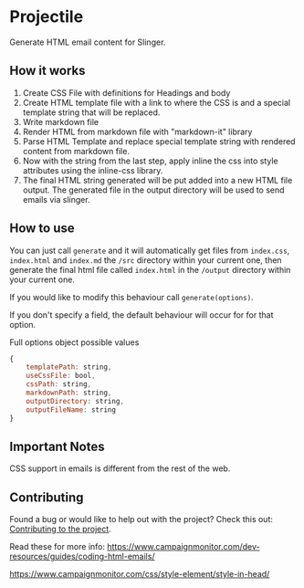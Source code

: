 # Projectile
Generate HTML email content for Slinger. 

## How it works
1. Create CSS File with definitions for Headings and body
2. Create HTML template file with a link to where the CSS is and a special template string that will be replaced.
3. Write markdown file
4. Render HTML from markdown file with "markdown-it" library
5. Parse HTML Template and replace special template string with rendered content from markdown file.
6. Now with the string from the last step, apply inline the css into style attributes using the inline-css library.
7. The final HTML string generated will be put added into a new HTML file output. The generated file in the output directory will be used to send emails via slinger.

## How to use
You can just call `generate` and it will automatically get files from `index.css`, `index.html` and `index.md` the `/src` directory within your current one, then generate the final html file called `index.html` in the `/output` directory within your current one.

If you would like to modify this behaviour call `generate(options)`.

If you don't specify a field, the default behaviour will occur for for that option.

Full options object possible values
```javascript
{
    templatePath: string,
    useCssFile: bool,
    cssPath: string,
    markdownPath: string,
    outputDirectory: string,
    outputFileName: string
}
```

## Important Notes
CSS support in emails is different from the rest of the web.

## Contributing
Found a bug or would like to help out with the project? Check this out: [Contributing to the project](CONTRIBUTING.md).

Read these for more info:
https://www.campaignmonitor.com/dev-resources/guides/coding-html-emails/

https://www.campaignmonitor.com/css/style-element/style-in-head/
